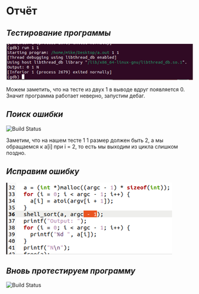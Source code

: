 # Отчёт
## _Тестирование программы_

![Build Status](test1.png)

Можем заметить, что на тесте из двух 1 в выводе вдруг появляется 0.
Значит программа работает неверно, запустим дебаг.

## _Поиск ошибки_

![Build Status](error.png)

Заметим, что на нашем тесте 1 1 размер должен быть 2, а мы обращаемся к a[i]
при i = 2, то есть мы выходим из цикла слишком поздно.

## _Исправим ошибку_

![Build Status](code.png)

## _Вновь протестируем программу_

![Build Status]([test2.png](https://github.com/Kalabay/images_for_hw/blob/main/test2.png))

